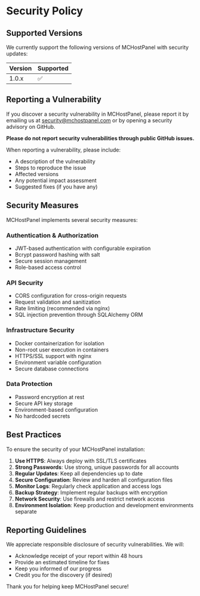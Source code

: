 # Security Policy

## Supported Versions

We currently support the following versions of MCHostPanel with security updates:

| Version | Supported          |
| ------- | ------------------ |
| 1.0.x   | :white_check_mark: |

## Reporting a Vulnerability

If you discover a security vulnerability in MCHostPanel, please report it by emailing us at security@mchostpanel.com or by opening a security advisory on GitHub.

**Please do not report security vulnerabilities through public GitHub issues.**

When reporting a vulnerability, please include:

- A description of the vulnerability
- Steps to reproduce the issue
- Affected versions
- Any potential impact assessment
- Suggested fixes (if you have any)

## Security Measures

MCHostPanel implements several security measures:

### Authentication & Authorization
- JWT-based authentication with configurable expiration
- Bcrypt password hashing with salt
- Secure session management
- Role-based access control

### API Security
- CORS configuration for cross-origin requests
- Request validation and sanitization
- Rate limiting (recommended via nginx)
- SQL injection prevention through SQLAlchemy ORM

### Infrastructure Security
- Docker containerization for isolation
- Non-root user execution in containers
- HTTPS/SSL support with nginx
- Environment variable configuration
- Secure database connections

### Data Protection
- Password encryption at rest
- Secure API key storage
- Environment-based configuration
- No hardcoded secrets

## Best Practices

To ensure the security of your MCHostPanel installation:

1. **Use HTTPS**: Always deploy with SSL/TLS certificates
2. **Strong Passwords**: Use strong, unique passwords for all accounts
3. **Regular Updates**: Keep all dependencies up to date
4. **Secure Configuration**: Review and harden all configuration files
5. **Monitor Logs**: Regularly check application and access logs
6. **Backup Strategy**: Implement regular backups with encryption
7. **Network Security**: Use firewalls and restrict network access
8. **Environment Isolation**: Keep production and development environments separate

## Reporting Guidelines

We appreciate responsible disclosure of security vulnerabilities. We will:

- Acknowledge receipt of your report within 48 hours
- Provide an estimated timeline for fixes
- Keep you informed of our progress
- Credit you for the discovery (if desired)

Thank you for helping keep MCHostPanel secure!
